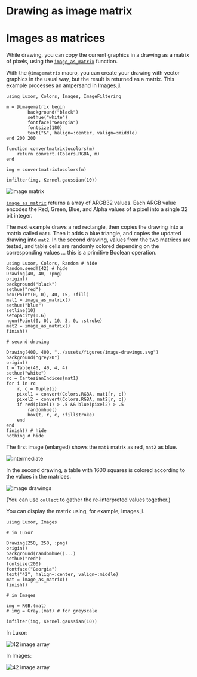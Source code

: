 # Drawing as image matrix

# Images as matrices

While drawing, you can copy the current graphics in a drawing as a matrix of pixels, using the [`image_as_matrix`](@ref) function.

With the `@imagematrix` macro, you can create your drawing with vector graphics in the usual way, but the result is returned as a matrix. This example processes an ampersand in Images.jl.

```
using Luxor, Colors, Images, ImageFiltering

m = @imagematrix begin
        background("black")
        sethue("white")
        fontface("Georgia")
        fontsize(180)
        text("&", halign=:center, valign=:middle)
end 200 200

function convertmatrixtocolors(m)
    return convert.(Colors.RGBA, m)
end

img = convertmatrixtocolors(m)

imfilter(img, Kernel.gaussian(10))
```

![image matrix](../assets/figures/ampersand-matrix.png)

[`image_as_matrix`](@ref) returns a array of ARGB32 values. Each ARGB value encodes the Red, Green, Blue, and Alpha values of a pixel into a single 32 bit integer.

The next example draws a red rectangle, then copies the drawing into a matrix called `mat1`. Then it adds a blue triangle, and copies the updated drawing into `mat2`. In the second drawing, values from the two matrices are tested, and table cells are randomly colored depending on the corresponding values ... this is a primitive Boolean operation.

```@example
using Luxor, Colors, Random # hide
Random.seed!(42) # hide
Drawing(40, 40, :png)
origin()
background("black")
sethue("red")
box(Point(0, 0), 40, 15, :fill)
mat1 = image_as_matrix()
sethue("blue")
setline(10)
setopacity(0.6)
ngon(Point(0, 0), 10, 3, 0, :stroke)
mat2 = image_as_matrix()
finish()

# second drawing

Drawing(400, 400, "../assets/figures/image-drawings.svg")
background("grey20")
origin()
t = Table(40, 40, 4, 4)
sethue("white")
rc = CartesianIndices(mat1)
for i in rc
    r, c = Tuple(i)
    pixel1 = convert(Colors.RGBA, mat1[r, c])
    pixel2 = convert(Colors.RGBA, mat2[r, c])
    if red(pixel1) > .5 && blue(pixel2) > .5
        randomhue()
        box(t, r, c, :fillstroke)
    end
end
finish() # hide
nothing # hide
```

The first image (enlarged) shows the `mat1` matrix as red, `mat2` as blue.

![intermediate](../assets/figures/image-drawing-intermediate.png)

In the second drawing, a table with 1600 squares is colored according to the values in the matrices.

![image drawings](../assets/figures/image-drawings.svg)

(You can use `collect` to gather the re-interpreted values together.)

You can display the matrix using, for example, Images.jl.

```
using Luxor, Images

# in Luxor

Drawing(250, 250, :png)
origin()
background(randomhue()...)
sethue("red")
fontsize(200)
fontface("Georgia")
text("42", halign=:center, valign=:middle)
mat = image_as_matrix()
finish()

# in Images

img = RGB.(mat)
# img = Gray.(mat) # for greyscale

imfilter(img, Kernel.gaussian(10))
```

In Luxor:

![42 image array](../assets/figures/42.png)

In Images:

![42 image array](../assets/figures/42gaussian.png)
